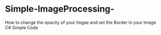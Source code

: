 # Simple-ImageProcessing-
How to change the opacity of your Imgae and set the Border in your Image C# Simple Code
